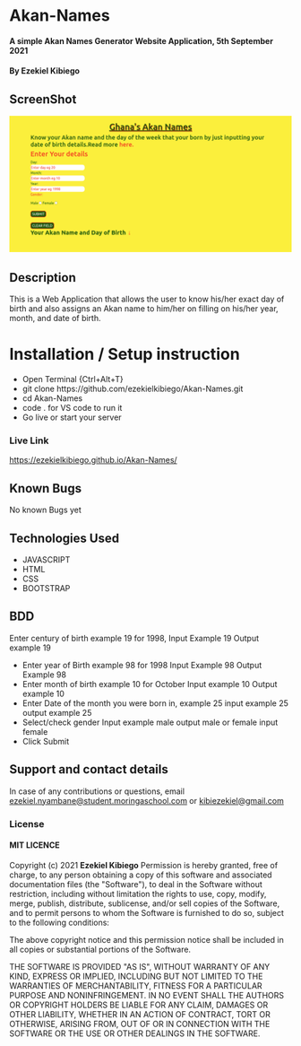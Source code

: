 # Akan-Names
#### A simple Akan Names Generator Website Application, 5th September 2021
#### By **Ezekiel Kibiego**

## ScreenShot
<img src="images/Screenshot.png">

## Description
This is a Web Application that allows the user to know his/her exact day of birth and also assigns an Akan name to him/her on filling on his/her year, month, and date of birth.

# Installation / Setup instruction

<ul>
<li>Open Terminal {Ctrl+Alt+T}</li>
<li>git clone https://github.com/ezekielkibiego/Akan-Names.git</li>
<li>cd Akan-Names</li>
<li>code . for VS code to run it</li>
<li>Go live or start your server</li>
</ul>

### Live Link

<a>https://ezekielkibiego.github.io/Akan-Names/</a>

## Known Bugs

No known Bugs yet

## Technologies Used

<ul>
<li>JAVASCRIPT</li>
<li>HTML</li>
<li>CSS</li>
<li>BOOTSTRAP</li>
</ul>

## BDD
Enter century of birth example 19 for 1998, Input Example 19 Output example 19

<ul>
<li>Enter year of Birth example 98 for 1998 Input Example 98 Output Example 98
</li>
<li>Enter month of birth example 10 for October Input example 10 Output example 10</li>
<li>Enter Date of the month you were born in, example 25 input example 25 output example 25</li>
<li>Select/check gender Input example male output male or female input female</li>
<li>Click Submit</li>
</ul>

## Support and contact details
In case of any contributions or questions, email ezekiel.nyambane@student.moringaschool.com or kibiezekiel@gmail.com

### License

 #### MIT LICENCE

Copyright (c) 2021 **Ezekiel Kibiego**
Permission is hereby granted, free of charge, to any person obtaining a copy
of this software and associated documentation files (the "Software"), to deal
in the Software without restriction, including without limitation the rights
to use, copy, modify, merge, publish, distribute, sublicense, and/or sell
copies of the Software, and to permit persons to whom the Software is
furnished to do so, subject to the following conditions:

The above copyright notice and this permission notice shall be included in all
copies or substantial portions of the Software.

THE SOFTWARE IS PROVIDED "AS IS", WITHOUT WARRANTY OF ANY KIND, EXPRESS OR
IMPLIED, INCLUDING BUT NOT LIMITED TO THE WARRANTIES OF MERCHANTABILITY,
FITNESS FOR A PARTICULAR PURPOSE AND NONINFRINGEMENT. IN NO EVENT SHALL THE
AUTHORS OR COPYRIGHT HOLDERS BE LIABLE FOR ANY CLAIM, DAMAGES OR OTHER
LIABILITY, WHETHER IN AN ACTION OF CONTRACT, TORT OR OTHERWISE, ARISING FROM,
OUT OF OR IN CONNECTION WITH THE SOFTWARE OR THE USE OR OTHER DEALINGS IN THE
SOFTWARE.
  

